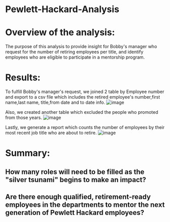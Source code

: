 # Pewlett-Hackard-Analysis

# Overview of the analysis:
The purpose of this analysis to provide insight for Bobby's manager who request for the number of retiring employees per title, and identify employees who are eligible to participate in a mentorship program.

# Results: 
To fulfill Bobby's manager's request, we joined 2 table by Employee number and export to a csv file which includes the retired employee's number,first name,last name, title,from date and to date info. 
![image](https://user-images.githubusercontent.com/109333158/202956770-c9e40cd3-8f37-4fdf-859b-abdcbf53a12a.png)

Also, we created another table which excluded the people who promoted from those years.
![image](https://user-images.githubusercontent.com/109333158/202956313-68b7f236-84b5-4cc6-9a75-ee1ae58994c6.png)

Lastly, we generate a report which counts the number of employees by their most recent job title who are about to retire.
![image](https://user-images.githubusercontent.com/109333158/202956507-d57b72fe-bbd2-4247-8c61-bce580ce240d.png)


# Summary:
## How many roles will need to be filled as the "silver tsunami" begins to make an impact?

## Are there enough qualified, retirement-ready employees in the departments to mentor the next generation of Pewlett Hackard employees?
